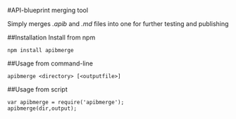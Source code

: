 #API-blueprint merging tool

Simply merges *.apib* and *.md* files into one for further testing and publishing

##Installation
Install from npm
````
npm install apibmerge
````
##Usage from command-line
````
apibmerge <directory> [<outputfile>]
````
##Usage from script
````
var apibmerge = require('apibmerge');
apibmerge(dir,output);
````
